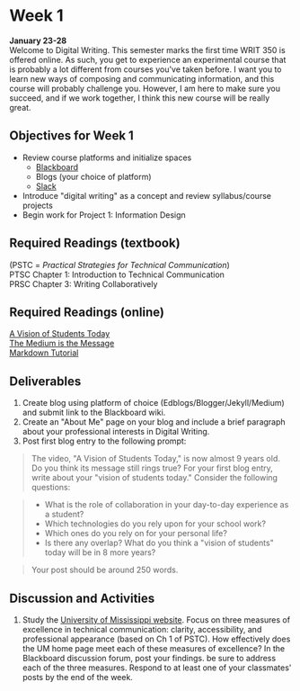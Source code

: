 # Week 1  
**January 23-28**  
Welcome to Digital Writing. This semester marks the first time WRIT 350 is offered online. As such, you get to experience an experimental course that is probably a lot different from courses you've taken before. I want you to learn new ways of composing and communicating information, and this course will probably challenge you. However, I am here to make sure you succeed, and if we work together, I think this new course will be really great. 

## Objectives for Week 1

* Review course platforms and initialize spaces 
    * [Blackboard](http://blackboard.olemiss.edu)
    * Blogs (your choice of platform)
    * [Slack](https://writ350sp17.slack.com/)
* Introduce "digital writing" as a concept and review syllabus/course projects 
* Begin work for Project 1: Information Design

## Required Readings (textbook)
(PSTC = *Practical Strategies for Technical Communication*)  
PTSC Chapter 1: Introduction to Technical Communication    
PRSC Chapter 3: Writing Collaboratively  

## Required Readings (online)
[A Vision of Students Today](https://www.youtube.com/watch?v=dGCJ46vyR9o)  
[The Medium is the Message](https://www.youtube.com/watch?v=OseOb_wBsi4)  
[Markdown Tutorial](http://www.markdowntutorial.com/)  

## Deliverables 
1. Create blog using platform of choice (Edblogs/Blogger/Jekyll/Medium) and submit link to the Blackboard wiki.
2. Create an "About Me" page on your blog and include a brief paragraph about your professional interests in Digital Writing. 
2. Post first blog entry to the following prompt:  

> The video, "A Vision of Students Today," is now almost 9 years old. Do you think its message still rings true? For your first blog entry, write about your "vision of students today." Consider the following questions: 

> * What is the role of collaboration in your day-to-day experience as a student? 
> * Which technologies do you rely upon for your school work? 
> * Which ones do you rely on for your personal life? 
> * Is there any overlap? What do you think a "vision of students" today will be in 8 more years?

> Your post should be around 250 words.

## Discussion and Activities 
1. Study the [University of Mississippi website](http://olemiss.edu). Focus on three measures of excellence in technical communication: clarity, accessibility, and professional appearance (based on Ch 1 of PSTC). How effectively does the UM home page meet each of these measures of excellence? In the Blackboard discussion forum, post your findings. be sure to address each of the three measures. Respond to at least one of your classmates' posts by the end of the week. 